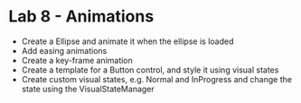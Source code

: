 # Lab 8 - Animations

* Create a Ellipse and animate it when the ellipse is loaded
* Add easing animations
* Create a key-frame animation
* Create a template for a Button control, and style it using visual states
* Create custom visual states, e.g. Normal and InProgress and change the state using the VisualStateManager

